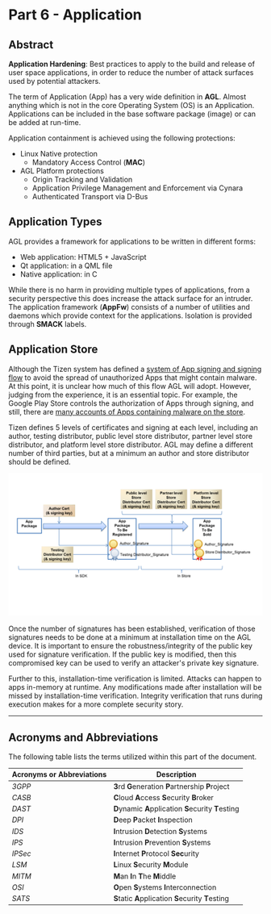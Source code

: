 # Part 6 - Application

## Abstract

**Application Hardening**: Best practices to apply to the build and release of
user space applications, in order to reduce the number of attack surfaces used
by potential attackers.

The term of Application (App) has a very wide definition in **AGL**. Almost
anything which is not in the core Operating System (OS) is an Application.
Applications can be included in the base software package (image) or can be
added at run-time.

Application containment is achieved using the following protections:

- Linux Native protection
  - Mandatory Access Control (**MAC**)
- AGL Platform protections
  - Origin Tracking and Validation
  - Application Privilege Management and Enforcement via Cynara
  - Authenticated Transport via D-Bus

## Application Types

AGL provides a framework for applications to be written in different forms:

- Web application: HTML5 + JavaScript
- Qt application: in a QML file
- Native application: in C

While there is no harm in providing multiple types of applications, from a
security perspective this does increase the attack surface for an intruder.
The application framework (**AppFw**) consists of a number of utilities and
daemons which provide context for the applications.
Isolation is provided through **SMACK** labels.

## Application Store

Although the Tizen system has defined a [system of App signing and signing flow](https://wiki.tizen.org/Security/Tizen_3.X_Overview#Application_Singing_and_Certificates)
to avoid the spread of unauthorized Apps that might contain malware.
At this point, it is unclear how much of this flow AGL will adopt.
However, judging from the experience, it is an essential topic. For example,
the Google Play Store controls the authorization of Apps through signing, and still,
there are [many accounts of Apps containing malware on the store](http://www.eweek.com/mobile/researchers-find-132-malware-infected-android-apps-on-google-play).

Tizen defines 5 levels of certificates and signing at each level, including an author,
testing distributor, public level store distributor, partner level store distributor,
and platform level store distributor. AGL may define a different number of third parties,
but at a minimum an author and store distributor should be defined.

![App Signing Flow](App_signing_flow.png)

Once the number of signatures has been established, verification of those signatures needs
to be done at a minimum at installation time on the AGL device. It is important to ensure
the robustness/integrity of the public key used for signature verification. If the public key is modified,
then this compromised key can be used to verify an attacker's private key signature.

Further to this, installation-time verification is limited. Attacks can happen to apps in-memory
at runtime. Any modifications made after installation will be missed by installation-time verification.
Integrity verification that runs during execution makes for a more complete security story.

--------------------------------------------------------------------------------

## Acronyms and Abbreviations

The following table lists the terms utilized within this part of the document.

Acronyms or Abbreviations | Description
------------------------- | ----------------------------------------------------
_3GPP_                    | **3**rd **G**eneration **P**artnership **P**roject
_CASB_                    | **C**loud **A**ccess **S**ecurity **B**roker
_DAST_                    | **D**ynamic **A**pplication **S**ecurity **T**esting
_DPI_                     | **D**eep **P**acket **I**nspection
_IDS_                     | **I**ntrusion **D**etection **S**ystems
_IPS_                     | **I**ntrusion **P**revention **S**ystems
_IPSec_                   | **I**nternet **P**rotocol **Sec**urity
_LSM_                     | **L**inux **S**ecurity **M**odule
_MITM_                    | **M**an **I**n **T**he **M**iddle
_OSI_                     | **O**pen **S**ystems **I**nterconnection
_SATS_                    | **S**tatic **A**pplication **S**ecurity **T**esting
